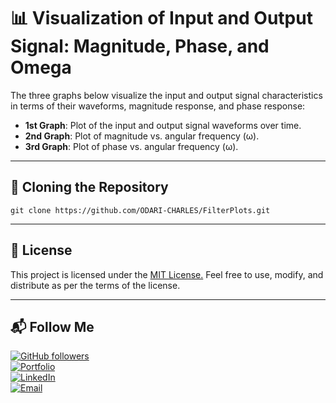 # 📊 Visualization of Input and Output Signal: Magnitude, Phase, and Omega

The three graphs below visualize the input and output signal characteristics in terms of their waveforms, magnitude response, and phase response:

- **1st Graph**: Plot of the input and output signal waveforms over time.  
- **2nd Graph**: Plot of magnitude vs. angular frequency (ω).  
- **3rd Graph**: Plot of phase vs. angular frequency (ω).

---

## 🧬 Cloning the Repository

```
git clone https://github.com/ODARI-CHARLES/FilterPlots.git
```

---

## 📜 License

This project is licensed under the [MIT License.](https://opensource.org/license/mit)
Feel free to use, modify, and distribute as per the terms of the license.

---

## 📬 Follow Me

[![GitHub followers](https://img.shields.io/github/followers/CharlesOdari?label=Follow&style=social)](https://github.com/ODARI-CHARLES1)  
[![Portfolio](https://img.shields.io/badge/Portfolio-View-blue?logo=google-chrome)]()  
[![LinkedIn](https://img.shields.io/badge/LinkedIn-Connect-blue?logo=linkedin)]()  
[![Email](https://img.shields.io/badge/Email-Contact-red?logo=gmail)](mailto:daymondodari68@gmail.com)  
